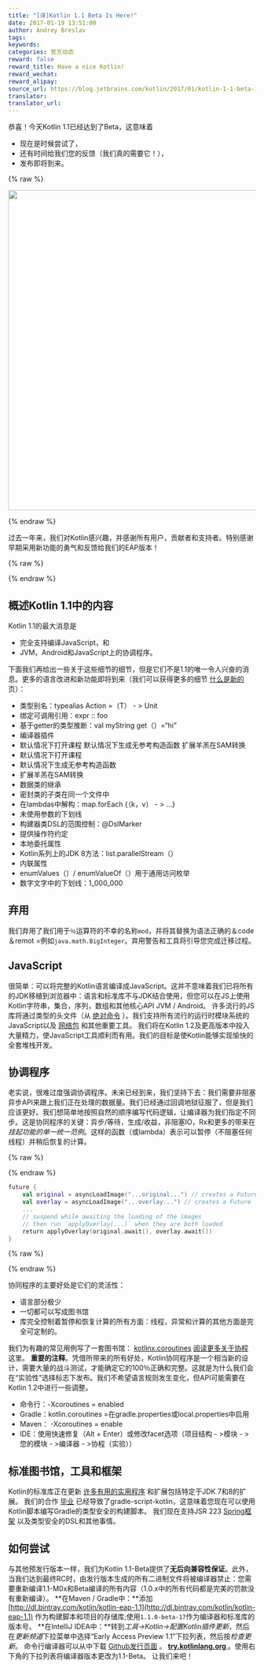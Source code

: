```yaml
---
title: "[译]Kotlin 1.1 Beta Is Here!"
date: 2017-01-19 13:51:00
author: Andrey Breslav
tags:
keywords:
categories: 官方动态
reward: false
reward_title: Have a nice Kotlin!
reward_wechat:
reward_alipay:
source_url: https://blog.jetbrains.com/kotlin/2017/01/kotlin-1-1-beta-is-here/
translator:
translator_url:
---
```


恭喜！今天Kotlin 1.1已经达到了Beta，这意味着

* 现在是时候尝试了，
* 还有时间给我们您的反馈（我们真的需要它！），
* 发布即将到来。


{% raw %}
<p><center><img alt="Kotlin 1.1 Beta" class="alignnone size-full wp-image-4514" height="650" src="https://d3nmt5vlzunoa1.cloudfront.net/kotlin/files/2017/01/1.1-Beta-Banner-2-01.png" width="1300"/></center></p>
{% endraw %}

过去一年来，我们对Kotlin感兴趣，并感谢所有用户，贡献者和支持者。特别感谢早期采用新功能的勇气和反馈给我们的EAP版本！

{% raw %}
<p><span id="more-4484"></span></p>
{% endraw %}

## 概述Kotlin 1.1中的内容

Kotlin 1.1的最大消息是

* 完全支持编译JavaScript，和
* JVM，Android和JavaScript上的协调程序。

下面我们再给出一些关于这些细节的细节，但是它们不是1.1的唯一令人兴奋的消息。更多的语言改进和新功能即将到来（我们可以获得更多的细节 [什么是新的](https://kotlinlang.org/docs/reference/whatsnew11.html) 页）：

* 类型别名：typealias Action <T> =（T） - > Unit
* 绑定可调用引用：expr :: foo
* 基于getter的类型推断：val myString get（）=“hi”
* 编译器插件
* 默认情况下打开课程
默认情况下生成无参考构造函数
扩展羊羔在SAM转换
* 默认情况下打开课程
* 默认情况下生成无参考构造函数
* 扩展羊羔在SAM转换
* 数据类的继承
* 密封类的子类在同一个文件中
* 在lambdas中解构：map.forEach {（k，v） - > ...}
* 未使用参数的下划线
* 构建器类DSL的范围控制：@DslMarker
* 提供操作符约定
* 本地委托属性
* Kotlin系列上的JDK 8方法：list.parallelStream（）
* 内联属性
* enumValues（）/ enumValueOf（）用于通用访问枚举
* 数字文字中的下划线：1_000_000

## 弃用

我们弃用了我们用于`％`运算符的不幸的名称`mod`，并将其替换为语法正确的＆code＆remot =例如`java.math.BigInteger`。弃用警告和工具将引导您完成迁移过程。
## JavaScript

很简单：可以将完整的Kotlin语言编译成JavaScript。这并不意味着我们已将所有的JDK移植到浏览器中：语言和标准库不与JDK结合使用，但您可以在JS上使用Kotlin字符串，集合，序列，数组和其他核心API JVM / Android。
许多流行的JS库将通过类型的头文件（从 [绝对命令](https://github.com/DefinitelyTyped/DefinitelyTyped) ）。我们支持所有流行的运行时模块系统的JavaScript以及 [网络包](https://webpack.github.io/) 和其他重要工具。
我们将在Kotlin 1.2及更高版本中投入大量精力，使JavaScript工具顺利而有用。我们的目标是使Kotlin能够实现愉快的全套堆栈开发。
## 协调程序

老实说，很难过度强调协调程序。未来已经到来，我们坚持下去：我们需要非阻塞异步API来跟上我们正在处理的数据量。我们已经通过回调地狱征服了，但是我们应该更好。我们想简单地按照自然的顺序编写代码逻辑，让编译器为我们指定不同步。这是协同程序的关键：异步/等待，生成/收益，非阻塞IO，Rx和更多的带来在*挂起功能的单一统一范例*。这样的函数（或lambda）表示可以暂停（不阻塞任何线程）并稍后恢复的计算。

{% raw %}
<p></p>
{% endraw %}

```kotlin
future {
    val original = asyncLoadImage("...original...") // creates a Future
    val overlay = asyncLoadImage("...overlay...") // creates a Future
    ...
    // suspend while awaiting the loading of the images
    // then run `applyOverlay(...)` when they are both loaded
    return applyOverlay(original.await(), overlay.await())
}
```

{% raw %}
<p></p>
{% endraw %}

协同程序的主要好处是它们的灵活性：

* 语言部分极少
* 一切都可以写成图书馆
* 库完全控制着暂停和恢复计算的所有方面：线程，异常和计算的其他方面是完全可定制的。

我们为有趣的常见用例写了一套图书馆： [kotlinx.coroutines](https://github.com/Kotlin/kotlinx.coroutines) [阅读更多关于协程](https://github.com/Kotlin/kotlin-coroutines/blob/master/kotlin-coroutines-informal.md) 这里。
**重要的注释**。凭借所带来的所有好处，Kotlin协同程序是一个相当新的设计，需要大量的战斗测试，才能确定它的100％正确和完整。这就是为什么我们会在“实验性”选择标志下发布。我们不希望语言规则发生变化，但API可能需要在Kotlin 1.2中进行一些调整。

* 命令行：-Xcoroutines = enabled
* Gradle：kotlin.coroutines =在gradle.properties或local.properties中启用
* Maven：<configuration> <args> <arg> -Xcoroutines = enable </arg> </args> </configuration>
* IDE：使用快速修复（Alt + Enter）或修改facet选项（项目结构 - >模块 - >您的模块 - >编译器 - >协程（实验））

## 标准图书馆，工具和框架

Kotlin的标准库正在更新 [许多有用的实用程序](https://kotlinlang.org/docs/reference/whatsnew11.html#standard-library) 和扩展包括特定于JDK 7和8的扩展。
我们的合作 [毕业](https://blog.gradle.org/kotlin-meets-gradle) 已经导致了gradle-script-kotlin，这意味着您现在可以使用Kotlin脚本编写Gradle的类型安全的构建脚本。
我们现在支持JSR 223 [Spring框架](https://spring.io/blog/2017/01/04/introducing-kotlin-support-in-spring-framework-5-0) 以及类型安全的DSL和其他事情。
## 如何尝试

与其他预发行版本一样，我们为Kotlin 1.1-Beta提供了**无后向兼容性保证**。此外，当我们达到最终RC时，由发行版本生成的所有二进制文件将被编译器禁止：您需要重新编译1.1-M0x和Beta编译的所有内容（1.0.x中的所有代码都是完美的罚款没有重新编译）。
**在Maven / Gradle中：**添加 [http://dl.bintray.com/kotlin/kotlin-eap-1.1](http://dl.bintray.com/kotlin/kotlin-eap-1.1) 作为构建脚本和项目的存储库;使用`1.1.0-beta-17`作为编译器和标准库的版本号。
**在IntelliJ IDEA中：**转到*工具→Kotlin→配置Kotlin插件更新*，然后在*更新频道*下拉菜单中选择“Early Access Preview 1.1”下拉列表，然后按*检查更新*。
命令行编译器可以从中下载 [Github发行页面](https://github.com/JetBrains/kotlin/releases/tag/v1.1-beta) 。
**<a href="http://try.kotlinlang.org/"> try.kotlinlang.org </a>**。使用右下角的下拉列表将编译器版本更改为1.1-Beta。
让我们来吧！
